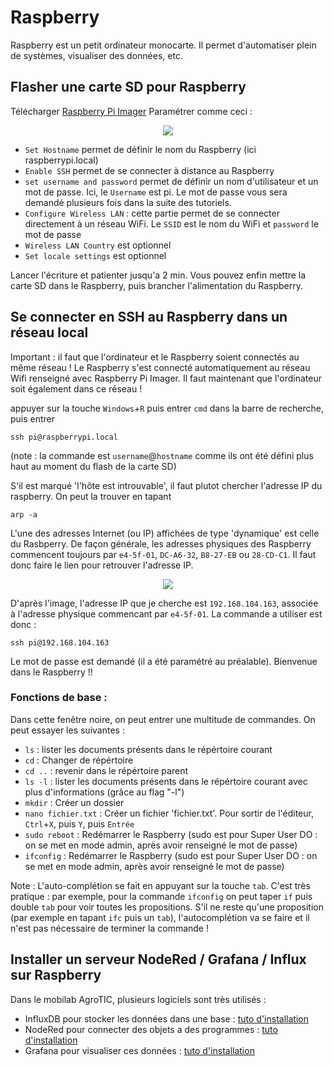 # Raspberry

Raspberry est un petit ordinateur monocarte. Il permet d'automatiser plein de systèmes, visualiser des données, etc. 

## Flasher une carte SD pour Raspberry
Télécharger [Raspberry Pi Imager](https://www.raspberrypi.com/software/)
Paramétrer comme ceci : 

<p align="center">
  <img src="https://user-images.githubusercontent.com/24956276/170987045-2e109392-74fc-4108-ad41-e181b20df4a6.png">
</p>

- ```Set Hostname``` permet de définir le nom du Raspberry (ici raspberrypi.local)
- ```Enable SSH``` permet de se connecter à distance au Raspberry
- ```set username and password``` permet de définir un nom d'utilisateur et un mot de passe. Ici, le ```Username``` est pi. Le mot de passe vous sera demandé plusieurs fois dans la suite des tutoriels.
- ```Configure Wireless LAN``` : cette partie permet de se connecter directement à un réseau WiFi. Le ```SSID``` est le nom du WiFi et ```password``` le mot de passe
- ```Wireless LAN Country``` est optionnel
- ```Set locale settings``` est optionnel

Lancer l'écriture et patienter jusqu'a 2 min. Vous pouvez enfin mettre la carte SD dans le Raspberry, puis brancher l'alimentation du Raspberry.

## Se connecter en SSH au Raspberry dans un réseau local

Important : il faut que l'ordinateur et le Raspberry soient connectés au même réseau ! Le Raspberry s'est connecté automatiquement au réseau Wifi renseigné avec Raspberry Pi Imager. Il faut maintenant que l'ordinateur soit également dans ce réseau !

appuyer sur la touche ```Windows```+```R``` puis entrer ```cmd``` dans la barre de recherche, puis entrer 

    ssh pi@raspberrypi.local

(note : la commande est ```username```@```hostname``` comme ils ont été défini plus haut au moment du flash de la carte SD)

S'il est marqué 'l'hôte est introuvable', il faut plutot chercher l'adresse IP du raspberry. On peut la trouver en tapant 

    arp -a
    
L'une des adresses Internet (ou IP) affichées de type 'dynamique' est celle du Rasbperry. De façon générale, les adresses physiques des Raspberry commencent toujours par ```e4-5f-01```, ```DC-A6-32```, ```B8-27-EB``` ou ```28-CD-C1```. Il faut donc faire le lien pour retrouver l'adresse IP.

<p align="center">
  <img src="https://user-images.githubusercontent.com/24956276/171141408-7703d013-2f3f-4543-9d85-f77c418300b1.png">
</p>

D'après l'image, l'adresse IP que je cherche est ```192.168.104.163```, associée à l'adresse physique commencant par ```e4-5f-01```. La commande a utiliser est donc : 

    ssh pi@192.168.104.163

Le mot de passe est demandé (il a été paramétré au préalable). Bienvenue dans le Raspberry !!

### Fonctions de base : 

Dans cette fenêtre noire, on peut entrer une multitude de commandes. On peut essayer les suivantes : 
 - ```ls``` : lister les documents présents dans le répértoire courant
 - ```cd``` : Changer de répértoire
 - ```cd ..``` : revenir dans le répértoire parent
 - ```ls -l``` : lister les documents présents dans le répértoire courant avec plus d'informations (grâce au flag "-l")
 - ```mkdir``` : Créer un dossier
 - ```nano fichier.txt``` : Créer un fichier 'fichier.txt'. Pour sortir de l'éditeur, ```Ctrl```+```X```, puis ```Y```, puis ```Entrée``` 
 - ```sudo reboot``` : Redémarrer le Raspberry (sudo est pour Super User DO : on se met en mode admin, après avoir renseigné le mot de passe)
 - ```ifconfig``` : Redémarrer le Raspberry (sudo est pour Super User DO : on se met en mode admin, après avoir renseigné le mot de passe)

Note : L'auto-complétion se fait en appuyant sur la touche ```tab```. C'est très pratique : par exemple, pour la commande ```ifconfig``` on peut taper ```if``` puis double ```tab``` pour voir toutes les propositions. S'il ne reste qu'une proposition (par exemple en tapant ```ifc``` puis un ```tab```), l'autocomplétion va se faire et il n'est pas nécessaire de terminer la commande !

## Installer un serveur NodeRed / Grafana / Influx sur Raspberry

Dans le mobilab AgroTIC, plusieurs logiciels sont très utilisés : 

- InfluxDB pour stocker les données dans une base : [tuto d'installation](https://github.com/simmoinard/Mobilab-AgroTIC/blob/main/Raspberry/InfluxDB/README.md)
- NodeRed pour connecter des objets a des programmes : [tuto d'installation](https://github.com/simmoinard/Mobilab-AgroTIC/blob/main/Raspberry/NodeRed/README.md)
- Grafana pour visualiser ces données : [tuto d'installation](https://github.com/simmoinard/Mobilab-AgroTIC/blob/main/Raspberry/Grafana/README.md)

